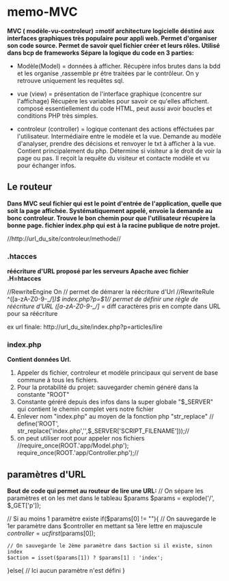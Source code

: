 # memo-MVC

__MVC ( modèle-vu-controleur) =motif architecture logicielle déstiné aux interfaces graphiques très populaire pour appli web. Permet d'organiser son code source. Permet de savoir quel fichier créer et leurs rôles. Utilisé dans bcp de frameworks
Sépare la logique du code en 3 parties:__

- Modèle(Model) = données à afficher. Récupère infos brutes dans la bdd et les organise ,rassemble pr être traitées par le contrôleur. On y retrouve uniquement les requêtes sql. 

- vue (view) = présentation de l'interface graphique (concentre sur l'affichage) Récupère les variables pour savoir ce qu'elles affichent. composé essentiellement du code HTML, peut aussi avoir boucles et conditions PHP très simples.

- controleur (controller) = logique contenant des actions efféctuées par l'utilisateur. Intermédiaire entre le modèle et la vue. Demande au modèle d'analyser, prendre des décisions et renvoyer le txt à afficher à la vue. Contient principalement du php. Détermine si visiteur a le droit de voir la page ou pas. Il reçoit la requête du visiteur et contacte modèle et vu pour échanger infos.

## Le routeur

__Dans MVC seul fichier qui est le point d'entrée de l'application, quelle que soit la page affichée. Systématiquement appelé, envoie la demande au bonc controleur. Trouve le bon chemin pour que l'utilisateur récupère la bonne page. fichier index.php qui est à la racine publique de notre projet.__

//http://url_du_site/controleur/methode//

### .htacces

__réécriture d'URL proposé par les serveurs Apache avec fichier .H=htacces__

//RewriteEngine On // permet de démarer la réécriture d'Url
//RewriteRule ^([a-zA-Z0-9\-\_\/]*)$ index.php?p=$1//  permet de définir une règle de réécriture d'URL
([a-zA-Z0-9\-\_\/]* = diff caractères pris en compte dans URL pour sa réécriture 

ex url finale: http://url_du_site/index.php?p=articles/lire

### index.php

__Contient données Url.__ 
1. Appeler ds fichier, controleur et modèle principaux qui servent de base commune à tous les fichiers.
2. Pour la protabilité du projet: sauvegarder chemin généré dans la constante "ROOT"
3. Constante géréré depuis des infos dans la super globale "$_SERVER" qui contient le chemin complet vers notre fichier
4. Enlever nom "index.php" au moyen de la fonction php "str_replace" // define('ROOT', str_replace('index.php','',$_SERVER['SCRIPT_FILENAME']));//
5. on peut utiliser root pour appeler nos fichiers //require_once(ROOT.'app/Model.php');
require_once(ROOT.'app/Controller.php');//

## paramètres d'URL

__Bout de code qui permet au routeur de lire une URL:__
// On sépare les paramètres et on les met dans le tableau $params
$params = explode('/', $_GET['p']);

// Si au moins 1 paramètre existe
if($params[0] != ""){
    // On sauvegarde le 1er paramètre dans $controller en mettant sa 1ère lettre en majuscule
    $controller = ucfirst($params[0]);

    // On sauvegarde le 2ème paramètre dans $action si il existe, sinon index
    $action = isset($params[1]) ? $params[1] : 'index';

}else{
    // Ici aucun paramètre n'est défini
}




